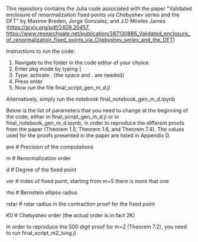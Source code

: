This repository contains the Julia code associated with the paper "Validated enclosure of renormalization fixed points via Chebyshev series and the DFT" by Maxime Breden, Jorge Gonzalez, and J.D Mireles James (https://arxiv.org/pdf/2409.20457, 
https://www.researchgate.net/publication/387130886_Validated_enclosure_of_renormalization_fixed_points_via_Chebyshev_series_and_the_DFT)

Instructions to run the code:

1) Navigate to the folder in the code editor of your choice 
2) Enter pkg mode by typing ]
3) Type: activate .  (the space and . are needed)
4) Press enter
5) Now run the file final_script_gen_m_d.jl

Alternatively, simply run the notebook final_notebook_gen_m_d.ipynb

Below is the list of parameters that you need to change at the beginning of the code, 
either in final_script_gen_m_d.jl or in final_notebook_gen_m_d.ipynb, in order to reproduce the different proofs
from the paper (Theorem 1.5, Theorem 1.6, and Theorem 7.4). The values used for the proofs presented in the paper are listed in Appendix D.

pre # Precision of the computations

m  # Renormalization order

d  # Degree of the fixed point

ver # index of fixed point, starting from m=5 there is more that one

rho # Bernstein ellipse radius

rstar  # rstar radius in the contraction proof for the fixed point

K0  # Chebyshev order (the actual order is in fact 2K)


In order to reproduce the 500 digit proof for m=2 (Theorem 7.2), you need to run final_script_m2_long.jl

